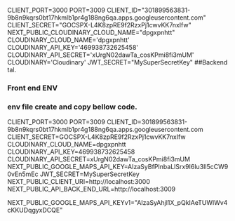 CLIENT_PORT=3000
PORT=3009
CLIENT_ID="301899563831-9b8n9kqrs0bt17hkmlb1pr4g188ng6qa.apps.googleusercontent.com"
CLIENT_SECRET="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"
NEXT_PUBLIC_CLOUDINARY_CLOUD_NAME="dpgxpnhtt"
CLOUDINARY_CLOUD_NAME='dpgxpnhtt'
CLOUDINARY_API_KEY='469938732625458'
CLOUDINARY_API_SECRET='xUrgN02dawTa_cosKPmi8fi3mUM'
CLOUDINARY='Cloudinary'
JWT_SECRET="MySuperSecretKey"
##Backend tal.

### Front end ENV

### env file create and copy bellow code.

CLIENT_PORT=3000
PORT=3009
CLIENT_ID=301899563831-9b8n9kqrs0bt17hkmlb1pr4g188ng6qa.apps.googleusercontent.com
CLIENT_SECRET=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
CLOUDINARY_CLOUD_NAME=dpgxpnhtt
CLOUDINARY_API_KEY=469938732625458
CLOUDINARY_API_SECRET=xUrgN02dawTa_cosKPmi8fi3mUM
NEXT_PUBLIC_GOOGLE_MAPS_API_KEY=AIzaSyBfPInbaLlSrx9I6lu3Il5cCW90vEn5mEc
JWT_SECRET=MySuperSecretKey
NEXT_PUBLIC_CLIENT_URI=http://localhost:3000
NEXT_PUBLIC_API_BACK_END_URL=http://localhost:3009

NEXT_PUBLIC_GOOGLE_MAPS_API_KEYv1="AIzaSyAhjl1X_pQkIAeTUWlWv4cKKUDqgyxDCQE"
